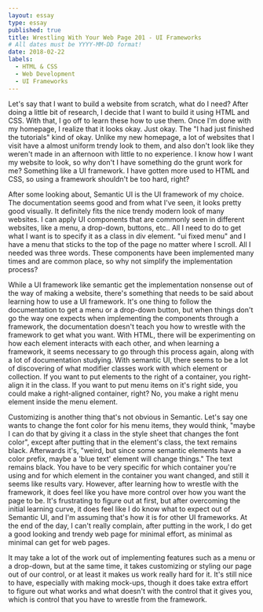 ```yaml
---
layout: essay
type: essay
published: true
title: Wrestling With Your Web Page 201 - UI Frameworks
# All dates must be YYYY-MM-DD format!
date: 2018-02-22
labels:
  - HTML & CSS
  - Web Development
  - UI Frameworks
---
```


Let's say that I want to build a website from scratch, what do I need? After doing a little bit of research, I decide that I want to build it using HTML and CSS. With that, I go off to learn these how to use them. Once I'm done with my homepage, I realize that it looks okay. Just okay. The "I had just finished the tutorials" kind of okay. Unlike my new homepage, a lot of websites that I visit have a almost uniform trendy look to them, and also don't look like they weren't made in an afternoon with little to no experience. I know how I want my website to look, so why don't I have something do the grunt work for me? Something like a UI framework. I have gotten more used to HTML and CSS, so using a framework shouldn't be too hard, right?

After some looking about, Semantic UI is the UI framework of my choice. The documentation seems good and from what I've seen, it looks pretty good visually. It definitely fits the nice trendy modern look of many websites. I can apply UI components that are commonly seen in different websites, like a menu, a drop-down, buttons, etc.. All I need to do to get what I want is to specify it as a class in div element. "ui fixed menu" and I have a menu that sticks to the top of the page no matter where I scroll. All I needed was three words. These components have been implemented many times and are common place, so why not simplify the implementation process? 

While a UI framework like semantic get the implementation nonsense out of the way of making a website, there's something that needs to be said about learning how to use a UI framework. It's one thing to follow the documentation to get a menu or a drop-down button, but when things don't go the way one expects when implementing the components through a framework, the documentation doesn't teach you how to wrestle with the framework to get what you want. With HTML, there will be experimenting on how each element interacts with each other, and when learning a framework, it seems necessary to go through this process again, along with a lot of documentation studying. With semantic UI, there seems to be a lot of discovering of what modifier classes work with which element or collection. If you want to put elements to the right of a container, you right-align it in the class. If you want to put menu items on it's right side, you could make a right-aligned container, right? No, you make a right menu element inside the menu element. 

Customizing is another thing that's not obvious in Semantic. Let's say one wants to change the font color for his menu items, they would think, "maybe I can do that by giving it a class in the style sheet that changes the font color", except after putting that in the element's class, the text remains black. Afterwards it's, "weird, but since some semantic elements have a color prefix, maybe a 'blue text' element will change things." The text remains black. You have to be very specific for which container you're using and for which element in the container you want changed, and still it seems like results vary. However, after learning how to wrestle with the framework, it does feel like you have more control over how you want the page to be. It's frustrating to figure out at first, but after overcoming the initial learning curve, it does feel like I do know what to expect out of Semantic UI, and I'm assuming that's how it is for other UI frameworks. At the end of the day, I can't really complain, after putting in the work, I do get a good looking and trendy web page for minimal effort, as minimal as minimal can get for web pages. 

It may take a lot of the work out of implementing features such as a menu or a drop-down, but at the same time, it takes customizing or styling our page out of our control, or at least it makes us work really hard for it. It's still nice to have, especially with making mock-ups, though it does take extra effort to figure out what works and what doesn't with the control that it gives you, which is control that you have to wrestle from the framework. 